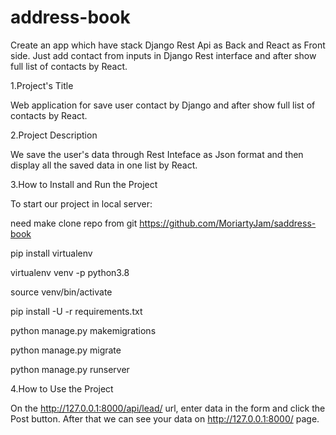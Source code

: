 # address-book
Create an app which have stack Django Rest Api as Back and React as Front side. Just add contact from inputs in Django Rest interface and after show full list of contacts by React. 





1.Project's Title

Web application for save user contact by Django and after show full list of contacts by React.

2.Project Description

We save the user's data through Rest Inteface as Json format and then display all the saved data in one list by React.

3.How to Install and Run the Project

To start our project in local server:

need make clone repo from git https://github.com/MoriartyJam/saddress-book

pip install virtualenv

virtualenv venv -p python3.8

source venv/bin/activate

pip install -U -r requirements.txt

python manage.py makemigrations

python manage.py migrate

python manage.py runserver


4.How to Use the Project

On the http://127.0.0.1:8000/api/lead/ url, enter data in the form and click the Post button. After that we can see your data on http://127.0.0.1:8000/ page.

